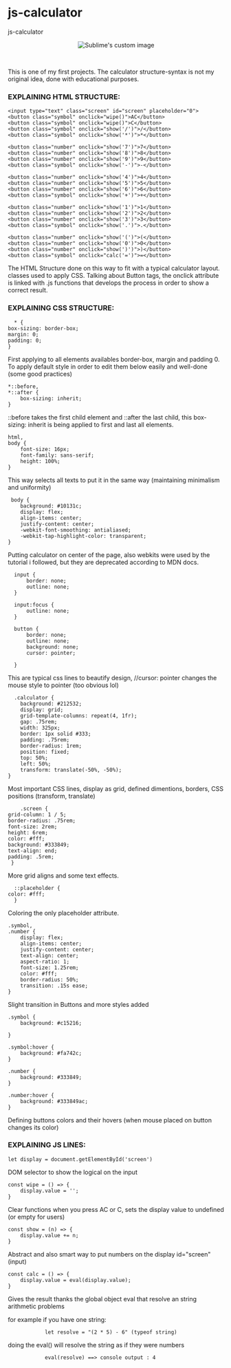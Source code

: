 # js-calculator
js-calculator


<p align="center">
  <img src="https://github.com/DrowLink/js-calculator/assets/111207841/6fa8069d-a42e-49a7-b5d7-dc55ac799082" alt="Sublime's custom image"/>
</p>

<br/>

This is one of my first projects. The calculator structure-syntax is not my original idea, done with educational purposes.

### EXPLAINING HTML STRUCTURE: ###

    <input type="text" class="screen" id="screen" placeholder="0">
    <button class="symbol" onclick="wipe()">AC</button>
    <button class="symbol" onclick="wipe()">C</button>
    <button class="symbol" onclick="show('/')">/</button>
    <button class="symbol" onclick="show('*')">*</button>

    <button class="number" onclick="show('7')">7</button>
    <button class="number" onclick="show('8')">8</button>
    <button class="number" onclick="show('9')">9</button>
    <button class="symbol" onclick="show('-')">-</button>

    <button class="number" onclick="show('4')">4</button>
    <button class="number" onclick="show('5')">5</button>
    <button class="number" onclick="show('6')">6</button>
    <button class="symbol" onclick="show('+')">+</button>
        
    <button class="number" onclick="show('1')">1</button>
    <button class="number" onclick="show('2')">2</button>
    <button class="number" onclick="show('3')">3</button>
    <button class="symbol" onclick="show('.')">.</button>

    <button class="number" onclick="show('(')">(</button>
    <button class="number" onclick="show('0')">0</button>
    <button class="number" onclick="show(')')">)</button>
    <button class="symbol" onclick="calc('=')">=</button>
    
   
The HTML Structure done on this way to fit with a typical calculator layout.
classes used to apply CSS.
Talking about Button tags, the onclick attribute is linked with .js functions that develops the process in order to show a correct result.


### EXPLAINING CSS STRUCTURE: ###

      * {
    box-sizing: border-box;
    margin: 0;
    padding: 0;
    }

First applying to all elements availables border-box, margin and padding 0. To apply default style in order to edit them below easily and well-done (some good practices)

    *::before,
    *::after {
        box-sizing: inherit;
    }
    
  ::before takes the first child element and ::after the last child, this box-sizing: inherit is being applied to first and last all elements.

    html,
    body {
        font-size: 16px;
        font-family: sans-serif;
        height: 100%;
    }
    
 This way selects all texts to put it in the same way (maintaining minimalism and uniformity)
 
     body {
        background: #10131c;
        display: flex;
        align-items: center;
        justify-content: center;
        -webkit-font-smoothing: antialiased;
        -webkit-tap-highlight-color: transparent;
    }

Putting calculator on center of the page, also webkits were used by the tutorial i followed, but they are deprecated according to MDN docs.

      input {
          border: none;
          outline: none;
      }

      input:focus {
          outline: none;
      }

      button {
          border: none;
          outline: none;
          background: none;
          cursor: pointer;

      }

  This are typical css lines to beautify design, //cursor: pointer changes the mouse style to pointer (too obvious lol)
  
      .calculator {
        background: #212532;
        display: grid;
        grid-template-columns: repeat(4, 1fr);
        gap: .75rem;
        width: 325px;
        border: 1px solid #333;
        padding: .75rem;
        border-radius: 1rem;
        position: fixed;
        top: 50%;
        left: 50%;
        transform: translate(-50%, -50%);
    }
    
    
Most important CSS lines, display as grid, defined dimentions, borders, CSS positions (transform, translate)

        .screen {
    grid-column: 1 / 5;
    border-radius: .75rem;
    font-size: 2rem;
    height: 6rem;
    color: #fff;
    background: #333849;
    text-align: end;
    padding: .5rem;
     }
     
     
More grid aligns and some text effects.

      ::placeholder {
    color: #fff;
      }
      
Coloring the only placeholder attribute.

    .symbol,
    .number {
        display: flex;
        align-items: center;
        justify-content: center;
        text-align: center;
        aspect-ratio: 1;
        font-size: 1.25rem;
        color: #fff;
        border-radius: 50%;
        transition: .15s ease;
    }
    
Slight transition in Buttons and more styles added

    .symbol {
        background: #c15216;

    }

    .symbol:hover {
        background: #fa742c;
    }

    .number {
        background: #333849;
    }

    .number:hover {
        background: #333849ac;
    }
    
    
Defining buttons colors and their hovers (when mouse placed on button changes its color)


### EXPLAINING JS LINES: ###

    let display = document.getElementById('screen')

DOM selector to show the logical on the input

    const wipe = () => {
        display.value = '';
    }
    
 Clear functions when you press AC or C, sets the display value to undefined (or empty for users)
    
    const show = (n) => {
        display.value += n;
    }
    
 Abstract and also smart way to put numbers on the display id="screen" (input)
 
    const calc = () => {
        display.value = eval(display.value);
    }
    
 Gives the result thanks the global object eval that resolve an string arithmetic problems
 
 for example if you have one string: 
 
                let resolve = "(2 * 5) - 6" (typeof string)
                
doing the eval() will resolve the string as if they were numbers

                eval(resolve) ==> console output : 4
                
                

